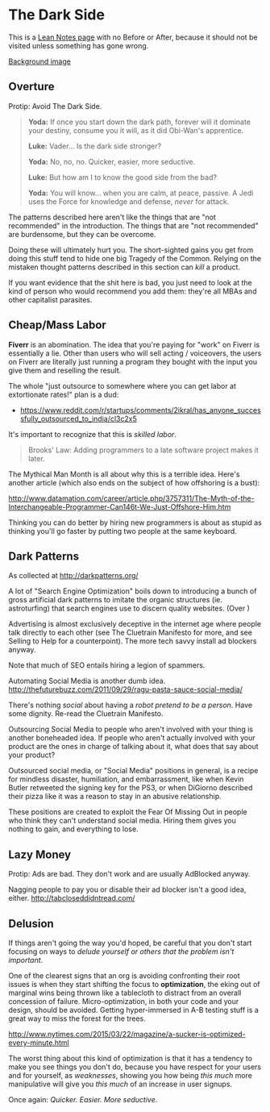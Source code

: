 # The Dark Side

This is a [Lean Notes page](f00c3d23-8848-4bb4-8d7a-d009f7344374.md) with no Before or After, because it should not be visited unless something has gone wrong.

[Background image](https://trello-backgrounds.s3.amazonaws.com/51901b73c30c061842001c4b/2048x1371/b78d3dd67fccb25ab5bf81ae4be52e10/Gloomy_Forest.jpg)

## Overture

Protip: Avoid The Dark Side.

> **Yoda:** If once you start down the dark path, forever will it dominate your destiny, consume you it will, as it did Obi-Wan's apprentice.
>
> **Luke:** Vader... Is the dark side stronger?
>
> **Yoda:** No, no, no. Quicker, easier, more seductive.
>
> **Luke:** But how am I to know the good side from the bad?
>
> **Yoda:** You will know... when you are calm, at peace, passive. A Jedi uses the Force for knowledge and defense, *never* for attack.

The patterns described here aren't like the things that are "not recommended" in the introduction. The things that are "not recommended" are burdensome, but they can be overcome.

Doing these will ultimately hurt you. The short-sighted gains you get from doing this stuff tend to hide one big Tragedy of the Common. Relying on the mistaken thought patterns described in this section can *kill* a product.

If you want evidence that the shit here is bad, you just need to look at the kind of person who would recommend you add them: they're all MBAs and other capitalist parasites.

## Cheap/Mass Labor

**Fiverr** is an abomination. The idea that you're paying for "work" on Fiverr is essentially a lie. Other than users who will sell acting / voiceovers, the users on Fiverr are literally just running a program they bought with the input you give them and reselling the result.

The whole "just outsource to somewhere where you can get labor at extortionate rates!" plan is a dud:

- https://www.reddit.com/r/startups/comments/2ikral/has_anyone_successfully_outsourced_to_india/cl3c2x5

It's important to recognize that this is *skilled labor*.

> Brooks' Law: Adding programmers to a late software project makes it later.

The Mythical Man Month is all about why this is a terrible idea. Here's another article (which also ends on the subject of how offshoring is a bust):

http://www.datamation.com/career/article.php/3757311/The-Myth-of-the-Interchangeable-Programmer-Can146t-We-Just-Offshore-Him.htm

Thinking you can do better by hiring new programmers is about as stupid as thinking you'll go faster by putting two people at the same keyboard.

## Dark Patterns

As collected at http://darkpatterns.org/

A lot of "Search Engine Optimization" boils down to introducing a bunch of gross artificial dark patterns to imitate the organic structures (ie. astroturfing) that search engines use to discern quality websites. (Over )

Advertising is almost exclusively deceptive in the internet age where people talk directly to each other (see The Cluetrain Manifesto for more, and see Selling to Help for a counterpoint). The more tech savvy install ad blockers anyway.

Note that much of SEO entails hiring a legion of spammers.

Automating Social Media is another dumb idea. http://thefuturebuzz.com/2011/09/29/ragu-pasta-sauce-social-media/

There's nothing *social* about having a *robot pretend to be a person*. Have some dignity. Re-read the Cluetrain Manifesto.

Outsourcing Social Media to people who aren't involved with your thing is another boneheaded idea. If people who aren't actually involved with your product are the ones in charge of talking about it, what does that say about your product?

Outsourced social media, or "Social Media" positions in general, is a recipe for mindless disaster, humiliation, and embarrassment, like when Kevin Butler retweeted the signing key for the PS3, or when DiGiorno described their pizza like it was a reason to stay in an abusive relationship.

These positions are created to exploit the Fear Of Missing Out in people who think they can't understand social media. Hiring them gives you nothing to gain, and everything to lose.

## Lazy Money

Protip: Ads are bad. They don't work and are usually AdBlocked anyway.

Nagging people to pay you or disable their ad blocker isn't a good idea, either. http://tabcloseddidntread.com/

## Delusion

If things aren't going the way you'd hoped, be careful that you don't start focusing on ways to *delude yourself or others that the problem isn't important*.

One of the clearest signs that an org is avoiding confronting their root issues is when they start shifting the focus to **optimization**, the eking out of marginal wins being thrown like a tablecloth to distract from an overall concession of failure. Micro-optimization, in both your code and your design, should be avoided. Getting hyper-immersed in A-B testing stuff is a great way to miss the forest for the trees.

http://www.nytimes.com/2015/03/22/magazine/a-sucker-is-optimized-every-minute.html

The worst thing about this kind of optimization is that it has a tendency to make you see things you don't do, because you have respect for your users and for yourself, as *weaknesses*, showing you how being *this much* more manipulative will give you *this much* of an increase in user signups.

Once again: *Quicker. Easier. More seductive*.
